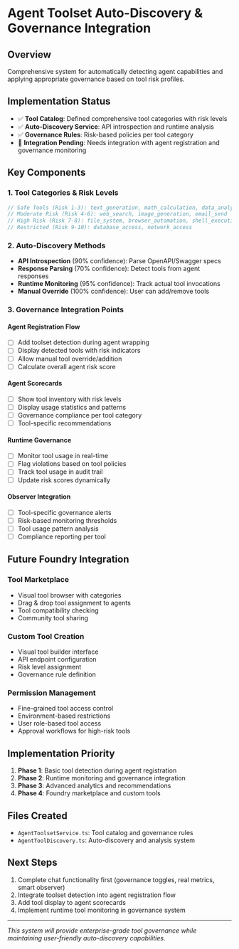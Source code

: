 # Agent Toolset Auto-Discovery & Governance Integration

## Overview
Comprehensive system for automatically detecting agent capabilities and applying appropriate governance based on tool risk profiles.

## Implementation Status
- ✅ **Tool Catalog**: Defined comprehensive tool categories with risk levels
- ✅ **Auto-Discovery Service**: API introspection and runtime analysis
- ✅ **Governance Rules**: Risk-based policies per tool category
- 🔄 **Integration Pending**: Needs integration with agent registration and governance monitoring

## Key Components

### 1. Tool Categories & Risk Levels
```typescript
// Safe Tools (Risk 1-3): text_generation, math_calculation, data_analysis
// Moderate Risk (Risk 4-6): web_search, image_generation, email_send  
// High Risk (Risk 7-8): file_system, browser_automation, shell_execution
// Restricted (Risk 9-10): database_access, network_access
```

### 2. Auto-Discovery Methods
- **API Introspection** (90% confidence): Parse OpenAPI/Swagger specs
- **Response Parsing** (70% confidence): Detect tools from agent responses  
- **Runtime Monitoring** (95% confidence): Track actual tool invocations
- **Manual Override** (100% confidence): User can add/remove tools

### 3. Governance Integration Points

#### Agent Registration Flow
- [ ] Add toolset detection during agent wrapping
- [ ] Display detected tools with risk indicators
- [ ] Allow manual tool override/addition
- [ ] Calculate overall agent risk score

#### Agent Scorecards  
- [ ] Show tool inventory with risk levels
- [ ] Display usage statistics and patterns
- [ ] Governance compliance per tool category
- [ ] Tool-specific recommendations

#### Runtime Governance
- [ ] Monitor tool usage in real-time
- [ ] Flag violations based on tool policies
- [ ] Track tool usage in audit trail
- [ ] Update risk scores dynamically

#### Observer Integration
- [ ] Tool-specific governance alerts
- [ ] Risk-based monitoring thresholds
- [ ] Tool usage pattern analysis
- [ ] Compliance reporting per tool

## Future Foundry Integration

### Tool Marketplace
- Visual tool browser with categories
- Drag & drop tool assignment to agents
- Tool compatibility checking
- Community tool sharing

### Custom Tool Creation
- Visual tool builder interface
- API endpoint configuration
- Risk level assignment
- Governance rule definition

### Permission Management
- Fine-grained tool access control
- Environment-based restrictions
- User role-based tool access
- Approval workflows for high-risk tools

## Implementation Priority
1. **Phase 1**: Basic tool detection during agent registration
2. **Phase 2**: Runtime monitoring and governance integration  
3. **Phase 3**: Advanced analytics and recommendations
4. **Phase 4**: Foundry marketplace and custom tools

## Files Created
- `AgentToolsetService.ts`: Tool catalog and governance rules
- `AgentToolDiscovery.ts`: Auto-discovery and analysis system

## Next Steps
1. Complete chat functionality first (governance toggles, real metrics, smart observer)
2. Integrate toolset detection into agent registration flow
3. Add tool display to agent scorecards
4. Implement runtime tool monitoring in governance system

---
*This system will provide enterprise-grade tool governance while maintaining user-friendly auto-discovery capabilities.*


